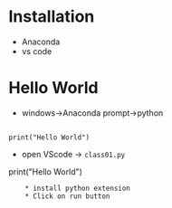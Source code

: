 # Installation
* Anaconda
* vs code

# Hello World
* windows->Anaconda prompt->python
```

print("Hello World")
```

* open VScode -> `class01.py`

print("Hello World")
```
    * install python extension
    * Click on run button